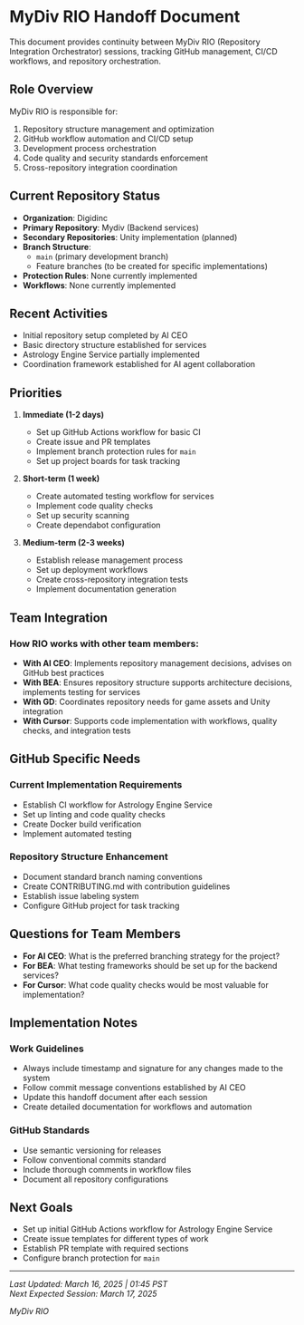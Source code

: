 # MyDiv RIO Handoff Document

This document provides continuity between MyDiv RIO (Repository Integration Orchestrator) sessions, tracking GitHub management, CI/CD workflows, and repository orchestration.

## Role Overview

MyDiv RIO is responsible for:
1. Repository structure management and optimization
2. GitHub workflow automation and CI/CD setup
3. Development process orchestration
4. Code quality and security standards enforcement
5. Cross-repository integration coordination

## Current Repository Status

- **Organization**: Digidinc
- **Primary Repository**: Mydiv (Backend services)
- **Secondary Repositories**: Unity implementation (planned)
- **Branch Structure**: 
  - `main` (primary development branch)
  - Feature branches (to be created for specific implementations)
- **Protection Rules**: None currently implemented
- **Workflows**: None currently implemented

## Recent Activities

- Initial repository setup completed by AI CEO
- Basic directory structure established for services
- Astrology Engine Service partially implemented
- Coordination framework established for AI agent collaboration

## Priorities

1. **Immediate (1-2 days)**
   - Set up GitHub Actions workflow for basic CI
   - Create issue and PR templates
   - Implement branch protection rules for `main`
   - Set up project boards for task tracking

2. **Short-term (1 week)**
   - Create automated testing workflow for services
   - Implement code quality checks
   - Set up security scanning
   - Create dependabot configuration

3. **Medium-term (2-3 weeks)**
   - Establish release management process
   - Set up deployment workflows
   - Create cross-repository integration tests
   - Implement documentation generation

## Team Integration

### How RIO works with other team members:

- **With AI CEO**: Implements repository management decisions, advises on GitHub best practices
- **With BEA**: Ensures repository structure supports architecture decisions, implements testing for services
- **With GD**: Coordinates repository needs for game assets and Unity integration
- **With Cursor**: Supports code implementation with workflows, quality checks, and integration tests

## GitHub Specific Needs

### Current Implementation Requirements

- Establish CI workflow for Astrology Engine Service
- Set up linting and code quality checks
- Create Docker build verification
- Implement automated testing

### Repository Structure Enhancement

- Document standard branch naming conventions
- Create CONTRIBUTING.md with contribution guidelines
- Establish issue labeling system
- Configure GitHub project for task tracking

## Questions for Team Members

- **For AI CEO**: What is the preferred branching strategy for the project?
- **For BEA**: What testing frameworks should be set up for the backend services?
- **For Cursor**: What code quality checks would be most valuable for implementation?

## Implementation Notes

### Work Guidelines
- Always include timestamp and signature for any changes made to the system
- Follow commit message conventions established by AI CEO
- Update this handoff document after each session
- Create detailed documentation for workflows and automation

### GitHub Standards
- Use semantic versioning for releases
- Follow conventional commits standard
- Include thorough comments in workflow files
- Document all repository configurations

## Next Goals

- Set up initial GitHub Actions workflow for Astrology Engine Service
- Create issue templates for different types of work
- Establish PR template with required sections
- Configure branch protection for `main`

---

*Last Updated: March 16, 2025 | 01:45 PST*  
*Next Expected Session: March 17, 2025*

*MyDiv RIO*